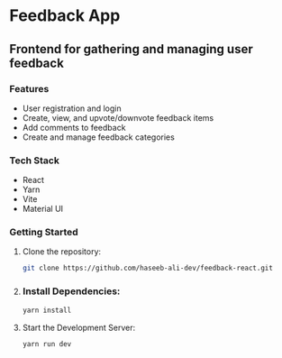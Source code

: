 # Feedback App

## Frontend for gathering and managing user feedback

### Features

- User registration and login
- Create, view, and upvote/downvote feedback items
- Add comments to feedback
- Create and manage feedback categories

### Tech Stack

- React
- Yarn
- Vite
- Material UI

### Getting Started

1. Clone the repository:

   ```bash
   git clone https://github.com/haseeb-ali-dev/feedback-react.git

2. ### Install Dependencies:

    ```bash
    yarn install

3. Start the Development Server:

     ```bash
    yarn run dev


